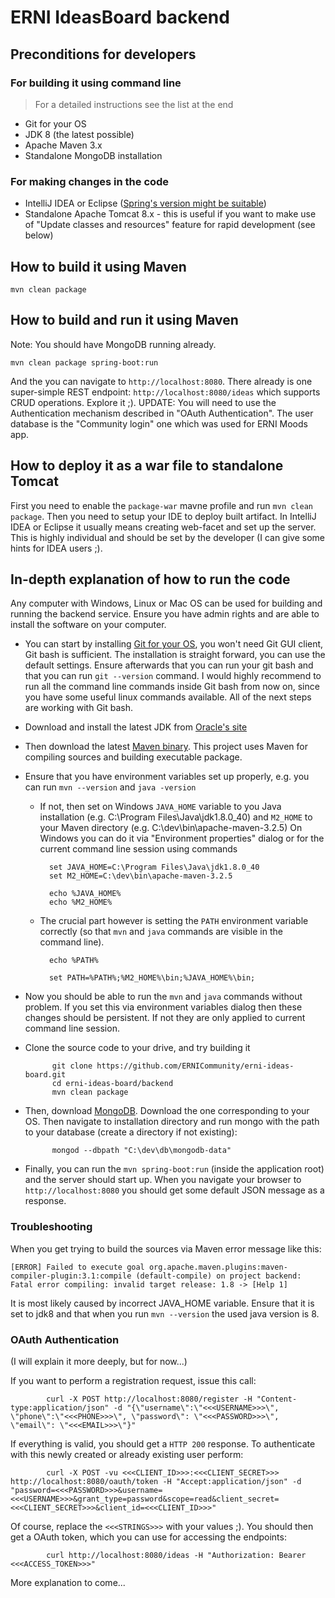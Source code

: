 # ERNI IdeasBoard backend

## Preconditions for developers

### For building it using command line
> For a detailed instructions see the list at the end

- Git for your OS
- JDK 8 (the latest possible)
- Apache Maven 3.x
- Standalone MongoDB installation

### For making changes in the code
- IntelliJ IDEA or Eclipse ([Spring's version might be suitable](https://spring.io/tools/sts))
- Standalone Apache Tomcat 8.x - this is useful if you want to make use of "Update classes and resources" feature for rapid development (see below)

## How to build it using Maven
`mvn clean package`

## How to build and run it using Maven
Note: You should have MongoDB running already.

`mvn clean package spring-boot:run`

And the you can navigate to `http://localhost:8080`. There already is one super-simple REST endpoint: `http://localhost:8080/ideas` which supports CRUD operations. Explore it ;).
UPDATE: You will need to use the Authentication mechanism described in "OAuth Authentication". The user database is the "Community login" one which was used for ERNI Moods app.
 
## How to deploy it as a war file to standalone Tomcat
First you need to enable the `package-war` mavne profile and run `mvn clean package`. 
Then you need to setup your IDE to deploy built artifact. In IntelliJ IDEA or Eclipse it usually means creating web-facet and set up the server. 
This is highly individual and should be set by the developer (I can give some hints for IDEA users ;). 

## In-depth explanation of how to run the code

Any computer with Windows, Linux or Mac OS can be used for building and running the backend service. Ensure you have admin rights and are able to install the software on your computer.

- You can start by installing [Git for your OS](http://git-scm.com/downloads), you won't need Git GUI client, Git bash is sufficient. The installation is straight forward, you can use the default settings. Ensure afterwards that you can run your git bash and that you can run `git --version` command. I would highly recommend to run all the command line commands inside Git bash from now on, since you have some useful linux commands available. All of the next steps are working with Git bash. 
- Download and install the latest JDK from [Oracle's site](http://www.oracle.com/technetwork/java/javase/downloads/jdk8-downloads-2133151.html)
- Then download the latest [Maven binary](http://maven.apache.org/download.cgi). This project uses Maven for compiling sources and building executable package.
- Ensure that you have environment variables set up properly, e.g. you can run `mvn --version` and `java -version`
    * If not, then set on Windows `JAVA_HOME` variable to you Java installation (e.g. C:\Program Files\Java\jdk1.8.0_40) and `M2_HOME` to your Maven directory (e.g. C:\dev\bin\apache-maven-3.2.5)
    On Windows you can do it via "Environment properties" dialog or for the current command line session using commands
    
            set JAVA_HOME=C:\Program Files\Java\jdk1.8.0_40
            set M2_HOME=C:\dev\bin\apache-maven-3.2.5
            
            echo %JAVA_HOME%
            echo %M2_HOME%
              
    * The crucial part however is setting the `PATH` environment variable correctly (so that `mvn` and `java` commands are visible in the command line). 

            echo %PATH%
            
            set PATH=%PATH%;%M2_HOME%\bin;%JAVA_HOME%\bin;
            
- Now you should be able to run the `mvn` and `java` commands without problem. If you set this via environment variables dialog then these changes should be persistent. If not they are only applied to current command line session.
- Clone the source code to your drive, and try building it
 
            git clone https://github.com/ERNICommunity/erni-ideas-board.git
            cd erni-ideas-board/backend
            mvn clean package
            
- Then, download [MongoDB](https://www.mongodb.org/downloads). Download the one corresponding to your OS. Then navigate to installation directory and run mongo with the path to your database (create a directory if not existing):
            
            mongod --dbpath "C:\dev\db\mongodb-data"
            
- Finally, you can run the `mvn spring-boot:run` (inside the application root) and the server should start up. When you navigate your browser to `http://localhost:8080` you should get some default JSON message as a response. 

### Troubleshooting

When you get trying to build the sources via Maven error message like this:

`[ERROR] Failed to execute goal org.apache.maven.plugins:maven-compiler-plugin:3.1:compile (default-compile) on project backend: Fatal error compiling: invalid target release: 1.8 -> [Help 1]`

It is most likely caused by incorrect JAVA_HOME variable. Ensure that it is set to jdk8 and that when you run `mvn --version` the used java version is 8.

### OAuth Authentication 

(I will explain it more deeply, but for now...)

If you want to perform a registration request, issue this call:

            curl -X POST http://localhost:8080/register -H "Content-type:application/json" -d "{\"username\":\"<<<USERNAME>>>\", \"phone\":\"<<<PHONE>>>\", \"password\": \"<<<PASSWORD>>>\", \"email\": \"<<<EMAIL>>>\"}"
            
If everything is valid, you should get a `HTTP 200` response. To authenticate with this newly created or already existing user perform:

            curl -X POST -vu <<<CLIENT_ID>>>:<<<CLIENT_SECRET>>> http://localhost:8080/oauth/token -H "Accept:application/json" -d "password=<<<PASSWORD>>>&username=<<<USERNAME>>>&grant_type=password&scope=read&client_secret=<<<CLIENT_SECRET>>>&client_id=<<<CLIENT_ID>>>"
            
Of course, replace the `<<<STRINGS>>>` with your values ;). You should then get a OAuth token, which you can use for accessing the endpoints:
            
            curl http://localhost:8080/ideas -H "Authorization: Bearer <<<ACCESS_TOKEN>>>"
            
More explanation to come...